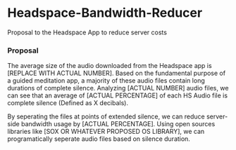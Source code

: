 # Headspace-Bandwidth-Reducer
Proposal to the Headspace App to reduce server costs

### Proposal

The average size of the audio downloaded from the Headspace app is [REPLACE WITH ACTUAL NUMBER].  Based on the fundamental purpose of a guided meditation app, a majority of these audio files contain long durations of complete silence.  Analyzing [ACTUAL NUMBER] audio files, we can see that an average of [ACTUAL PERCENTAGE] of each HS Audio file is complete silence (Defined as X decibals).

By seperating the files at points of extended silence, we can reduce server-side bandwidth usage by [ACTUAL PERCENTAGE].  Using open sources libraries like [SOX OR WHATEVER PROPOSED OS LIBRARY], we can programatically seperate audio files based on silence duration.
